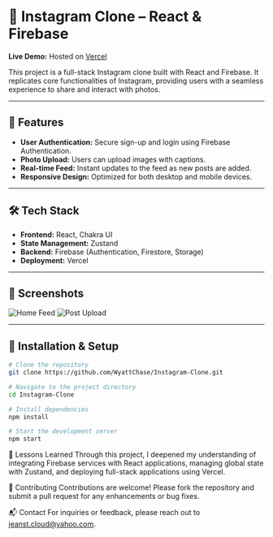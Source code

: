 # 📸 Instagram Clone – React & Firebase

**Live Demo:** Hosted on [Vercel](https://social-app-wyattchase.vercel.app/)

This project is a full-stack Instagram clone built with React and Firebase. It replicates core functionalities of Instagram, providing users with a seamless experience to share and interact with photos.

---

## 🚀 Features

- **User Authentication:** Secure sign-up and login using Firebase Authentication.
- **Photo Upload:** Users can upload images with captions.
- **Real-time Feed:** Instant updates to the feed as new posts are added.
- **Responsive Design:** Optimized for both desktop and mobile devices.

---

## 🛠️ Tech Stack

- **Frontend:** React, Chakra UI
- **State Management:** Zustand
- **Backend:** Firebase (Authentication, Firestore, Storage)
- **Deployment:** Vercel

---

## 📸 Screenshots

<!-- Replace these with your own images -->
![Home Feed](https://user-images.githubusercontent.com/your-github-id/home-feed.png)
![Post Upload](https://user-images.githubusercontent.com/your-github-id/post-upload.png)

---

## 📂 Installation & Setup

```bash
# Clone the repository
git clone https://github.com/WyattChase/Instagram-Clone.git

# Navigate to the project directory
cd Instagram-Clone

# Install dependencies
npm install

# Start the development server
npm start

```

🧠 Lessons Learned
Through this project, I deepened my understanding of integrating Firebase services with React applications, managing global state with Zustand, and deploying full-stack applications using Vercel.

🤝 Contributing
Contributions are welcome! Please fork the repository and submit a pull request for any enhancements or bug fixes.

📬 Contact
For inquiries or feedback, please reach out to jeanst.cloud@yahoo.com.


